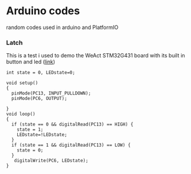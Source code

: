 # Arduino codes
random codes used in arduino and PlatformIO
### Latch
This is a test i used to demo the WeAct STM32G431 board with its built in button and led ([link](https://github.com/WeActStudio/WeActStudio.STM32G431CoreBoard))
```
int state = 0, LEDstate=0;

void setup()
{
  pinMode(PC13, INPUT_PULLDOWN);
  pinMode(PC6, OUTPUT);
  
}
void loop()
{
  if (state == 0 && digitalRead(PC13) == HIGH) {
    state = 1;
    LEDstate=!LEDstate;
  }
  if (state == 1 && digitalRead(PC13) == LOW) {   
    state = 0;
  }
   digitalWrite(PC6, LEDstate);
}
```
